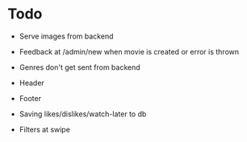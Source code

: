 # Todo

-   Serve images from backend
-   Feedback at /admin/new when movie is created or error is thrown
-   Genres don't get sent from backend

-   Header
-   Footer
-   Saving likes/dislikes/watch-later to db
-   Filters at swipe
